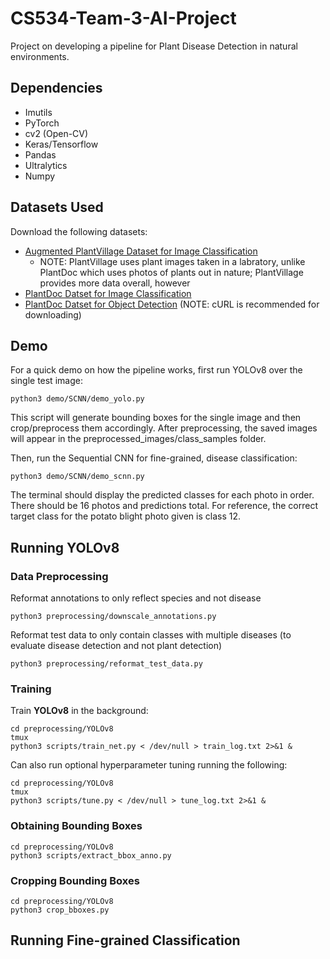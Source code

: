 # CS534-Team-3-AI-Project
Project on developing a pipeline for Plant Disease Detection in natural environments. 

## Dependencies
- Imutils
- PyTorch
- cv2 (Open-CV)
- Keras/Tensorflow
- Pandas
- Ultralytics
- Numpy

## Datasets Used
Download the following datasets:
- [Augmented PlantVillage Dataset for Image Classification](https://www.kaggle.com/datasets/vipoooool/new-plant-diseases-dataset/)
  - NOTE: PlantVillage uses plant images taken in a labratory, unlike PlantDoc which uses photos of plants out in nature; PlantVillage provides more data overall, however
- [PlantDoc Datset for Image Classification](https://github.com/pratikkayal/PlantDoc-Dataset.git)
- [PlantDoc Datset for Object Detection](https://universe.roboflow.com/joseph-nelson/plantdoc) (NOTE: cURL is recommended for downloading)

## Demo
For a quick demo on how the pipeline works, first run YOLOv8 over the single test image:
```
python3 demo/SCNN/demo_yolo.py
```
This script will generate bounding boxes for the single image and then crop/preprocess them accordingly. After preprocessing, the saved images will appear in the preprocessed_images/class_samples folder.

Then, run the Sequential CNN for fine-grained, disease classification:
```
python3 demo/SCNN/demo_scnn.py
```
The terminal should display the predicted classes for each photo in order. There should be 16 photos and predictions total. For reference, the correct target class for the potato blight photo given is class 12.

## Running YOLOv8
### Data Preprocessing
Reformat annotations to only reflect species and not disease
```
python3 preprocessing/downscale_annotations.py
```
Reformat test data to only contain classes with multiple diseases (to evaluate disease detection and not plant detection)
```
python3 preprocessing/reformat_test_data.py
```

### Training
Train **YOLOv8** in the background: 
```
cd preprocessing/YOLOv8
tmux
python3 scripts/train_net.py < /dev/null > train_log.txt 2>&1 &
```
Can also run optional hyperparameter tuning running the following:
```
cd preprocessing/YOLOv8
tmux
python3 scripts/tune.py < /dev/null > tune_log.txt 2>&1 &
```

### Obtaining Bounding Boxes
```
cd preprocessing/YOLOv8
python3 scripts/extract_bbox_anno.py 
```

### Cropping Bounding Boxes
```
cd preprocessing/YOLOv8
python3 crop_bboxes.py
```

## Running Fine-grained Classification


